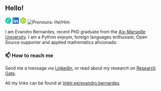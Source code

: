 ## Hello!

<p>
<a href="https://www.researchgate.net/profile/Evandro-Bernardes-2"><img height="20" src="./icons/researchgate.svg" alt=""/></a>
<a href="https://www.linkedin.com/in/evandro-bernardes/"><img height="20" src="./icons/linkedin.svg" alt=""/></a>
<a href="https://orcid.org/0000-0001-7239-0878"><img height="20" src="./icons/orcid.svg" alt=""/></a>
<img src="https://img.shields.io/badge/Pronouns-He%2FHim-blue" height="20" alt="Pronouns: He/Him"/>
</p>

I am Evandro Bernardes, recent PhD graduate from the [Aix-Marseille University](https://www.univ-amu.fr/). I am a Python enjoyer, foreign languages enthusiast, Open Source supporter and applied mathematics aficionado.

### 📫 How to reach me
Send me a message via [LinkedIn](https://www.linkedin.com/in/evandro-bernardes/), or read about my research on [Research Gate](https://www.researchgate.net/profile/Evandro-Bernardes-2).

All my links can be found at [linktr.ee/evandro.bernardes](https://linktr.ee/evandro.bernardes).
